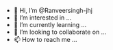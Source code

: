 - 👋 Hi, I’m @Ranveersingh-jhj
- 👀 I’m interested in ...
- 🌱 I’m currently learning ...
- 💞️ I’m looking to collaborate on ...
- 📫 How to reach me ...

<!---
Ranveersingh-jhj/Ranveersingh-jhj is a ✨ special ✨ repository because its `README.md` (this file) appears on your GitHub profile.
You can click the Preview link to take a look at your changes.
--->
